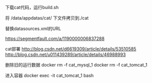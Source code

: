 

下载cat代码，运行build.sh

将 /data/appdatas/cat/ 下文件拷贝到./cat

替换datasources.xml的URL	
<url><![CDATA[jdbc:mysql://127.0.0.1:3306/cat]]></url>



https://segmentfault.com/a/1190000006837288

cat部署
http://blog.csdn.net/d6619309/article/details/53510585
http://blog.csdn.net/u011439289/article/details/46988993


删除旧的运行数据
docker rm -f cat_mysql_1
docker rm -f cat_tomcat_1

进入容器
docker exec -it cat_tomcat_1 bash

